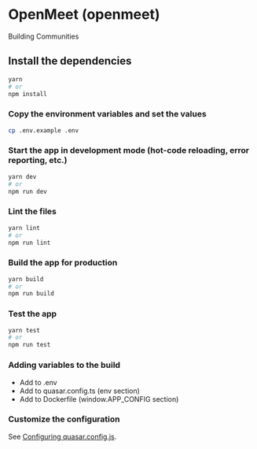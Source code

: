 # OpenMeet (openmeet)

Building Communities

## Install the dependencies
```bash
yarn
# or
npm install
```

### Copy the environment variables and set the values
```bash
cp .env.example .env
```

### Start the app in development mode (hot-code reloading, error reporting, etc.)
```bash
yarn dev
# or
npm run dev
```


### Lint the files
```bash
yarn lint
# or
npm run lint
```



### Build the app for production
```bash
yarn build
# or
npm run build
```

### Test the app
```bash
yarn test
# or
npm run test
```

### Adding variables to the build
  - Add to .env
  - Add to quasar.config.ts (env section)
  - Add to Dockerfile (window.APP_CONFIG section)


### Customize the configuration
See [Configuring quasar.config.js](https://v2.quasar.dev/quasar-cli-vite/quasar-config-js).
